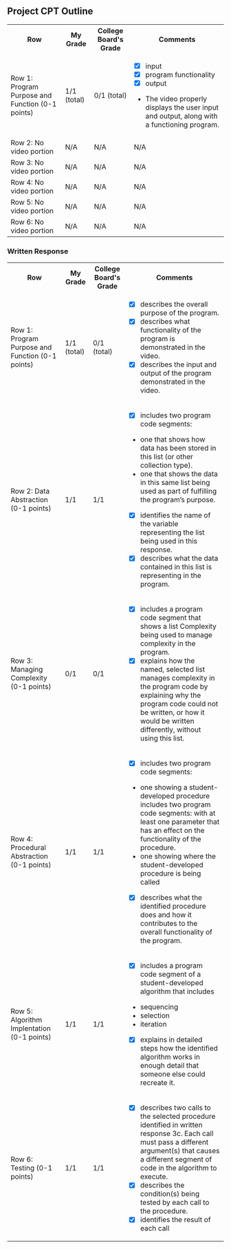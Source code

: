 ## Project CPT Outline
<table>
<tr>
<th>Row</th>
<th>My Grade</th>
<th>College Board's Grade</th>
<th>Comments</th>
</tr>
<tr>
<td>
Row 1: Program Purpose and Function (0-1 points)
</td>
<td>
1/1 (total)
</td>
<td>
0/1 (total)
</td>
<td>

- [x] input
- [x] program functionality
- [x] output
- The video properly displays the user input and output, along with a functioning program. 
</td>
</tr>
<tr>
<td>
Row 2: No video portion
</td>
<td>
N/A
</td>
<td>
N/A
</td>
<td>
N/A
</td>
</tr>
<tr>
<td>
Row 3: No video portion
</td>
<td>
N/A
</td>
<td>
N/A
</td>
<td>
N/A
</td>
</tr>
<tr>
<td>
Row 4: No video portion
</td>
<td>
N/A
</td>
<td>
N/A
</td>
<td>
N/A
</td>
</tr>
<tr>
<td>
Row 5: No video portion
</td>
<td>
N/A
</td>
<td>
N/A
</td>
<td>
N/A
</td>
</tr>
<tr>
<td>
Row 6: No video portion
</td>
<td>
N/A
</td>
<td>
N/A
</td>
<td>
N/A
</td>
</tr>
</table>

### Written Response
<table>
<tr>
<th>Row</th>
<th>My Grade</th>
<th>College Board's Grade</th>
<th>Comments</th>
</tr>
<tr>
<td>
Row 1: Program Purpose and Function (0-1 points)
</td>
<td>
1/1 (total)
</td>
<td>
0/1 (total)
</td>
<td>

- [x] describes the overall purpose of the program.
- [x] describes what functionality of the program is demonstrated in the video.
- [x] describes the input and output of the program demonstrated in the video.
</td>
</tr>
<tr>
<td>
Row 2: Data Abstraction (0-1 points)
</td>
<td>
1/1
</td>
<td>
1/1
</td>
<td>

- [x] includes two program code segments: 
- one that shows how data has been stored in this list (or other collection type). 
- one that shows the data in this same list being used as part of fulfilling the program’s purpose.
- [x] identifies the name of the variable representing the
list being used in this response.
- [x] describes what the data contained in this list is
representing in the program. 
</td>
</tr>
<tr>
<td>
Row 3: Managing Complexity (0-1 points)
</td>
<td>
0/1
</td>
<td>
0/1
</td>
<td>

- [x] includes a program code segment that shows a list
Complexity being used to manage complexity in the program.
- [x] explains how the named, selected list manages
complexity in the program code by explaining why
the program code could not be written, or how it
would be written differently, without using this list.
</td>
</tr>
<tr>
<td>
Row 4: Procedural Abstraction (0-1 points)
</td>
<td>
1/1
</td>
<td>
1/1
</td>
<td>

- [x] includes two program code segments:
- one showing a student-developed procedure includes two program code segments: with at least one parameter that has an effect
on the functionality of the procedure.
- one showing where the student-developed
procedure is being called
- [x] describes what the identified procedure does and
how it contributes to the overall functionality of the
program. 
</td>
</tr>
<tr>
<td>
Row 5: Algorithm Implentation (0-1 points)
</td>
<td>
1/1
</td>
<td>
1/1
</td>
<td>

- [x] includes a program code segment of a student-developed algorithm that includes
- sequencing
- selection
- iteration
- [x] explains in detailed steps how the identified
algorithm works in enough detail that someone else
could recreate it. 
</td>
</tr>
<tr>
<td>
Row 6: Testing (0-1 points)
</td>
<td>
1/1
</td>
<td>
1/1
</td>
<td>

- [x] describes two calls to the selected procedure identified in written response 3c. Each call must pass a different argument(s) that causes a different segment of code in the algorithm to execute.
- [x] describes the condition(s) being tested by each call
to the procedure. 
- [x] identifies the result of each call
</td>
</tr>
</table>
